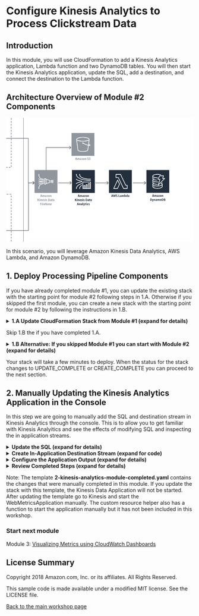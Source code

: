 #  Configure Kinesis Analytics to Process Clickstream Data

## Introduction

In this module, you will use CloudFormation to add a Kinesis Analytics application, Lambda function and two DynamoDB tables.  You will then start the Kinesis Analytics application, update the SQL, add a destination, and connect the destination to the Lambda function.

## Architecture Overview of Module #2 Components

![module-2-diagram](../images/module-2.png)

In this scenario, you will leverage Amazon Kinesis Data Analytics, AWS Lambda, and Amazon DynamoDB.

## 1. Deploy Processing Pipeline Components

If you have already completed module #1, you can update the existing stack with the starting point for module #2 following steps in 1.A.  Otherwise if you skipped the first module, you can create a new stack with the starting point for module #2 by following the instructions in 1.B. 

<details>
<summary><strong>1.A Update CloudFormation Stack from Module #1 (expand for details)</strong></summary><p>

1.	Navigate to the CloudFormation service in the AWS Console.
2.  Check the box for the stack called `realtime-analytics-workshop`.

![Select Stack](../images/2-select-stack.png)

3.  Click Actions and Update Stack from the menu.

![Update Stack](../images/2-update-stack.png)

4.  Select the **Specify an Amazon S3 template URL** radio button, and copy/paste `https://s3-us-west-2.amazonaws.com/realtime-analytics-workshop/2-kinesis-analytics-module-start.yaml` into the field below it.

![Choose File](../images/2-choose-file.png)

5.  Click **Next**.
6.  Click **Next**.
7.  Check the box indicating acknowledgement that the stack will create IAM Roles.

![Ack IAM](../images/2-capabilities-iam.png)

8.  Click the **Update** button in the lower right.

</p></details>

<p>  

Skip 1.B the if you have completed 1.A.  

</p>  


<details>
<summary><strong>1.B Alternative: If you skipped Module #1 you can start with Module #2 (expand for details)</strong></summary><p>  

<p>  

If you sucessfully completed Module 1, **skip this section**. Otherwise, you can start by launching the Module 2 starting template.  

</p>  


1.	Right click the **Launch Stack** link below and "open in new tab"

Region| Launch
------|-----
US West (Oregon) | [![Launch Module 2 in ](http://docs.aws.amazon.com/AWSCloudFormation/latest/UserGuide/images/cloudformation-launch-stack-button.png)](https://console.aws.amazon.com/cloudformation/home?region=us-west-2#/stacks/new?stackName=realtime-analytics-workshop&templateURL=https://s3-us-west-2.amazonaws.com/realtime-analytics-workshop/2-kinesis-analytics-module-start.yaml)
US West (N. Virginia) | [![Launch Module 2 in ](http://docs.aws.amazon.com/AWSCloudFormation/latest/UserGuide/images/cloudformation-launch-stack-button.png)](https://console.aws.amazon.com/cloudformation/home?region=us-east-1#/stacks/new?stackName=realtime-analytics-workshop&templateURL=https://s3-us-west-2.amazonaws.com/realtime-analytics-workshop/2-kinesis-analytics-module-start.yaml)

2.	Click **Next** on the Select Template page.
3.	**(Optional)** If you'd like to login to the web servers, select an **SSH Keypair** for this region, select True next to **Enable SSH**, and enter a CIDR block such as `0.0.0.0/0` next to **Enable SSH From**. If you don't have a key pair already created, see ([Creating a key pair using amazon EC2](http://docs.aws.amazon.com/AWSEC2/latest/UserGuide/ec2-key-pairs.html#having-ec2-create-your-key-pair))

![Configuring SSH access](../images/module-1-ssh.png)

![Configuring CloudFormation Stack](../images/module-1-next.png)

4.	Click **Next**.
5.	Click **Next** Again. (skipping IAM advanced section)
6.	On the Review page, check the box to acknowledge that CloudFormation will create IAM resources and click **Create**.

![iam-accept](../images/iam-accept.png)

When you see the stack showing a **CREATE_COMPLETE** status, you are ready to move on to the next step.

</p></details>  

Your stack will take a few minutes to deploy.  When the status for the stack changes to UPDATE_COMPLETE or CREATE_COMPLETE you can proceed to the next section.

## 2. Manually Updating the Kinesis Analytics Application in the Console 

In this step we are going to manually add the SQL and destination stream in Kinesis Analytics through the console.  This is to allow you to get familiar with Kinesis Analyitics and see the effects of modifying SQL and inspecting the in application streams.  

<details>
<summary><strong>Update the SQL (expand for details)</strong></summary><p>

1.  Select the Kinesis service in the AWS Console.
2.  Locate the Kinesis analytics applications list you created through CloudFormation which will be prepended with your stack name.  By default it will be named realtime-analytics-workshop-WebMetricsApplication.
3.  Click the application name to display the details for the application.
4.  Notice that the source is the Firehose delivery stream created earlier.
5.  Click on the **Go to SQL editor** button to open the editor.

![Click SQL Editor](../images/2-SQL-editor.png)

6.  Click **Yes, start application** to start processing incoming data.

![Click Start Application](../images/2-start-application.png)

7.  In the SQL editor you will be creating a new stream to collect the output of the other streams and it be used as the output stream for the application. The stream will be named DESTINATION_SQL_STREAM and contain the following columns:
    *   MetricType VARCHAR(16),
    *   EventTimestamp BIGINT,
    *   MetricItem VARCHAR(1024),
    *   UnitValueInt BIGINT,
    *   UnitValueFloat DOUBLE 

</details>

<details>
<summary><strong>Create In-Application Destination Stream (expand for code)</strong></summary>
Add the following code to the SQL editor

```SQL
CREATE STREAM "DESTINATION_SQL_STREAM"(
    MetricType VARCHAR(16),
    EventTimestamp BIGINT,
    MetricItem VARCHAR(1024),
    UnitValueInt BIGINT,
    UnitValueFloat DOUBLE);
```

8.  Click **Save and run SQL**
</details>

<details>
<summary><strong>Configure the Application Output (expand for details) </strong></summary><p>

1.  After several seconds the analytics application will start processing the incoming data.  Select the DESTINATION_SQL_STREAM on the Real-time analytics tab and notice data records flowing through.  
2. Click the Close link below the data table to return to the Kinesis application pipeline components.  
3. Click the **Connect to a destination** button. 
4. Select AWS Lambda function for the Destination and select the metric processing function created by the module 2 CloudFormation template.  It will be named <strong>stack-name</strong>-ProcessMetricsFunction.  Make sure you are **not** selecting the custom helper function.  

![Select Lambda](../images/2-select-lambda.png)

5. Select Choose an existing in-application stream, select the DESTINATION_SQL_STREAM that you just created, and select JSON for the Output format.

![Select output](../images/2-select-stream.png)

6. Re-Select the role named <strong>stack-name</strong>-KinesisAnalyticsRole to enable the Save and continue button the click the button.

![Select role](../images/2-select-role.png)

</details>  

<details>
<summary><strong>Review Completed Steps (expand for details) </strong></summary><p>  


You should now have data flowing through the pipeline into the **stack-name**-MetricDetails DynamoDB table.  

![Review Steps Completed](../images/2-complete.png)  

</details>  

Note: The template **2-kinesis-analytics-module-completed.yaml** contains the changes that were manually completed in this module.  If you update the stack with this template, the Kinesis Data Application will not be started.  After updating the template go to Kinesis and start the WebMetricsApplication manually. The custom resource helper also has a function to start the application manually but it has not been included in this workshop. 

### Start next module

Module 3: [Visualizing Metrics using CloudWatch Dashboards](../module-3/README.md)

## License Summary

Copyright 2018 Amazon.com, Inc. or its affiliates. All Rights Reserved.

This sample code is made available under a modified MIT license. See the LICENSE file.

[Back to the main workshop page](../README.md)
